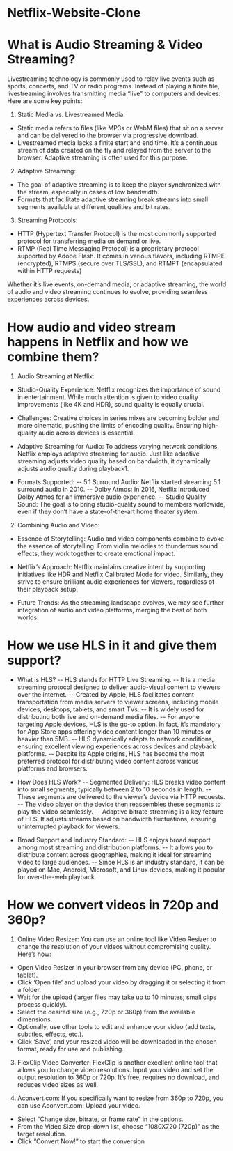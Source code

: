 # Netflix-Website-Clone

# What is Audio Streaming & Video Streaming?

Livestreaming technology is commonly used to relay live events such as sports, concerts, and TV or radio programs. Instead of playing a finite file, livestreaming involves transmitting media “live” to computers and devices. Here are some key points:

1. Static Media vs. Livestreamed Media:
  - Static media refers to files (like MP3s or WebM files) that sit on a server and can be delivered to the browser via progressive download.
  - Livestreamed media lacks a finite start and end time. It’s a continuous stream of data created on the fly and relayed from the server to the browser. Adaptive streaming is often used for this purpose.

2. Adaptive Streaming:
  - The goal of adaptive streaming is to keep the player synchronized with the stream, especially in cases of low bandwidth.
  - Formats that facilitate adaptive streaming break streams into small segments available at different qualities and bit rates.
    
3. Streaming Protocols:
  - HTTP (Hypertext Transfer Protocol) is the most commonly supported protocol for transferring media on demand or live.
  - RTMP (Real Time Messaging Protocol) is a proprietary protocol supported by Adobe Flash. It comes in various flavors, including RTMPE (encrypted), RTMPS (secure over TLS/SSL), and RTMPT (encapsulated within HTTP requests)
    
Whether it’s live events, on-demand media, or adaptive streaming, the world of audio and video streaming continues to evolve, providing seamless experiences across devices. 

# How audio and video stream happens in Netflix and how we combine them?

1. Audio Streaming at Netflix:
  - Studio-Quality Experience: Netflix recognizes the importance of sound in entertainment. While much attention is given to video quality improvements (like 4K and HDR), sound quality is equally crucial.
    
  - Challenges: Creative choices in series mixes are becoming bolder and more cinematic, pushing the limits of encoding quality. Ensuring high-quality audio across devices is essential.
    
  - Adaptive Streaming for Audio: To address varying network conditions, Netflix employs adaptive streaming for audio. Just like adaptive streaming adjusts video quality based on bandwidth, it dynamically adjusts audio quality during playback1.
    
  - Formats Supported:
    -- 5.1 Surround Audio: Netflix started streaming 5.1 surround audio in 2010.
    -- Dolby Atmos: In 2016, Netflix introduced Dolby Atmos for an immersive audio experience.
    -- Studio Quality Sound: The goal is to bring studio-quality sound to members worldwide, even if they don’t have a state-of-the-art home theater system.
    
2. Combining Audio and Video:
  - Essence of Storytelling: Audio and video components combine to evoke the essence of storytelling. From violin melodies to thunderous sound effects, they work together to create emotional impact.
    
  - Netflix’s Approach: Netflix maintains creative intent by supporting initiatives like HDR and Netflix Calibrated Mode for video. Similarly, they strive to ensure brilliant audio experiences for viewers, regardless of their playback setup.
    
  - Future Trends: As the streaming landscape evolves, we may see further integration of audio and video platforms, merging the best of both worlds.

# How we use HLS in it and give them support?

- What is HLS?
  -- HLS stands for HTTP Live Streaming.
  -- It is a media streaming protocol designed to deliver audio-visual content to viewers over the internet.
  -- Created by Apple, HLS facilitates content transportation from media servers to viewer screens, including mobile devices, desktops, tablets, and smart TVs.
  -- It is widely used for distributing both live and on-demand media files.
  -- For anyone targeting Apple devices, HLS is the go-to option. In fact, it’s mandatory for App Store apps offering video content longer than 10 minutes or heavier than 5MB.
  -- HLS dynamically adapts to network conditions, ensuring excellent viewing experiences across devices and playback platforms.
  -- Despite its Apple origins, HLS has become the most preferred protocol for distributing video content across various platforms and browsers.
  
- How Does HLS Work?
  -- Segmented Delivery: HLS breaks video content into small segments, typically between 2 to 10 seconds in length.
  -- These segments are delivered to the viewer’s device via HTTP requests.
  -- The video player on the device then reassembles these segments to play the video seamlessly.
  -- Adaptive bitrate streaming is a key feature of HLS. It adjusts streams based on bandwidth fluctuations, ensuring uninterrupted playback for viewers.
  
- Broad Support and Industry Standard:
  -- HLS enjoys broad support among most streaming and distribution platforms.
  -- It allows you to distribute content across geographies, making it ideal for streaming video to large audiences.
  -- Since HLS is an industry standard, it can be played on Mac, Android, Microsoft, and Linux devices, making it popular for over-the-web playback.

# How we convert videos in 720p and 360p?

1. Online Video Resizer:
  You can use an online tool like Video Resizer to change the resolution of your videos without compromising quality.
  Here’s how:
  - Open Video Resizer in your browser from any device (PC, phone, or tablet).
  - Click ‘Open file’ and upload your video by dragging it or selecting it from a folder.
  - Wait for the upload (larger files may take up to 10 minutes; small clips process quickly).
  - Select the desired size (e.g., 720p or 360p) from the available dimensions.
  - Optionally, use other tools to edit and enhance your video (add texts, subtitles, effects, etc.).
  - Click ‘Save’, and your resized video will be downloaded in the chosen format, ready for use and publishing.

3. FlexClip Video Converter:
    FlexClip is another excellent online tool that allows you to change video resolutions.
    Input your video and set the output resolution to 360p or 720p.
    It’s free, requires no download, and reduces video sizes as well.

4. Aconvert.com:
  If you specifically want to resize from 360p to 720p, you can use Aconvert.com:
  Upload your video.
  - Select “Change size, bitrate, or frame rate” in the options.
  - From the Video Size drop-down list, choose “1080X720 (720p)” as the target resolution.
  - Click “Convert Now!” to start the conversion
